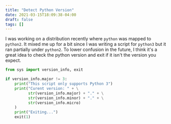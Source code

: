 ```yaml
---
title: "Detect Python Version"
date: 2021-03-15T18:09:38-04:00
draft: false
tags: []
---
```


I was working on a distribution recently where `python` was mapped to `python2`. It mixed me up for a bit since I was writing a script for `python3` but it ran partially under `python2`. To lower confusion in the future, I think it's a great idea to check the python version and exit if it isn't the version you expect.

```python
from sys import version_info, exit

if version_info.major != 3:
    print("This script only supports Python 3")
    print("Curent version: " + \
          str(version_info.major) + "." + \
          str(version_info.minor) + "." + \
          str(version_info.micro)
    )
    print("Exiting...")
    exit(1)
```

